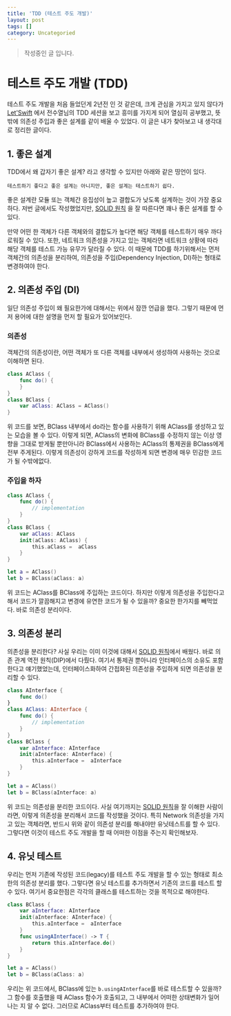 ```yaml
---
title: 'TDD (테스트 주도 개발)'
layout: post
tags: []
category: Uncategoried
---
```

> 작성중인 글 입니다.

# 테스트 주도 개발 (TDD)
테스트 주도 개발을 처음 들었던게 2년전 인 것 같은데, 크게 관심을 가지고 있지 않다가 [Let'Swift](http://letswift.kr/2018/ "2018 Let'Swift") 에서 전수열님의 TDD 세션을 보고 흥미를 가지게 되어 열심히 공부했고, 뜻밖에 의존성 주입과 좋은 설계를 같이 배울 수 있었다. 이 글은 내가 찾아보고 내 생각대로 정리한 글이다.

## 1. 좋은 설계
TDD에서 왜 갑자기 좋은 설계? 라고 생각할 수 있지만 아래와 같은 띵언이 있다.

```테스트하기 좋다고 좋은 설계는 아니지만, 좋은 설계는 테스트하기 쉽다.```

좋은 설계란 모듈 또는 객체간 응집성이 높고 결합도가 낮도록 설계하는 것이 가장 중요하다.
저번 글에서도 작성했었지만, [SOLID 원칙](https://kimjg.github.io/solid/) 을 잘 따른다면 꽤나 좋은 설계를 할 수 있다.

만약 어떤 한 객체가 다른 객체와의 결합도가 높다면 해당 객체를 테스트하기 매우 까다로워질 수 있다. 또한, 네트워크 의존성을 가지고 있는 객체라면 네트워크 상황에 따라 해당 객체를 테스트 가능 유무가 달라질 수 있다. 이 때문에 TDD를 하기위해서는 먼저 객체간의 의존성을 분리하여, 의존성을 주입(Dependency Injection, DI)하는 형태로 변경하여야 한다.

## 2. 의존성 주입 (DI)
일단 의존성 주입이 왜 필요한가에 대해서는 위에서 잠깐 언급을 했다. 그렇기 때문에 먼저 용어에 대한 설명을 먼저 할 필요가 있어보인다.

### 의존성
객체간의 의존성이란, 어떤 객체가 또 다른 객체를 내부에서 생성하여 사용하는 것으로 이해하면 된다.

``` swift
class AClass {
	func do() {
	}
}
class BClass {
	var aClass: AClass = AClass()
}
```

위 코드를 보면, BClass 내부에서 do라는 함수를 사용하기 위해 AClass를 생성하고 있는 모습을 볼 수 있다.
이렇게 되면, AClass의 변화에 BClass를 수정하지 않는 이상 영향을 그대로 받게될 뿐만아니라 BClass에서 사용하는 AClass의 통제권을 BClass에게 전부 주게된다. 이렇게 의존성이 강하게 코드를 작성하게 되면 변경에 매우 민감한 코드가 될 수밖에없다.

### 주입을 하자

``` swift
class AClass {
	func do() {
		// implementation
	}
}
class BClass {
	var aClass: AClass
	init(aClass: AClass) {
		this.aClass =  aClass
	}
}

let a = AClass()
let b = BClass(aClass: a)
```

위 코드는  AClass를 BClass에 주입하는 코드이다. 하지만 이렇게 의존성을 주입한다고해서 코드가 깔끔해지고 변경에 유연한 코드가 될 수 있을까? 중요한 한가지를 빼먹었다. 바로 의존성 분리이다.

## 3. 의존성 분리

의존성을 분리한다? 사실 우리는 이미 이것에 대해서 [SOLID 원칙](https://kimjg.github.io/solid/)에서 배웠다. 바로 의존 관계 역전 원칙(DIP)에서 다뤘다. 여기서 통제권 뿐아니라 인터페이스의 소유도 포함한다고 얘기했었는데, 인터페이스화하여 간접화된 의존성을 주입하게 되면 의존성을 분리할 수 있다.


``` swift
class AInterface {
    func do()
}
class AClass: AInterface {
	func do() {
		// implementation
	}
}
class BClass {
	var aInterface: AInterface
	init(aInterface: AInterface) {
		this.aInterface =  aInterface
	}
}

let a = AClass()
let b = BClass(aInterface: a)
```

위 코드는 의존성을 분리한 코드이다. 사실 여기까지는 [SOLID 원칙](https://kimjg.github.io/solid/)을 잘 이해한 사람이라면, 이렇게 의존성을 분리해서 코드를 작성했을 것이다. 특히 Network 의존성을 가지고 있는 객체라면, 반드시 위와 같이 의존성 분리를 해내야만 유닛테스트를 할 수 있다. 그렇다면 이것이 테스트 주도 개발을 할 때 어떠한 이점을 주는지 확인해보자.

## 4. 유닛 테스트

우리는 먼저 기존에 작성된 코드(legacy)를 테스트 주도 개발을 할 수 있는 형태로 최소한의 의존성 분리를 했다. 그렇다면 유닛 테스트를 추가하면서 기존의 코드를 테스트 할 수 있다. 여기서 중요한점은 각각의 클래스를 테스트하는 것을 목적으로 해야한다.

``` swift
class BClass {
	var aInterface: AInterface
	init(aInterface: AInterface) {
		this.aInterface =  aInterface
	}
	func usingAInterface() -> T {
		return this.aInterface.do()
	}
}

let a = AClass()
let b = BClass(aClass: a)
```

우리는 위 코드에서, BClass에 있는 `b.usingAInterface`를 바로 테스트할 수 있을까? 그 함수를 호출했을 때 AClass 함수가 호출되고, 그 내부에서 어떠한 상태변화가 일어나는 지 알 수 없다. 그러므로 AClass부터 테스트를 추가하여야 한다.

